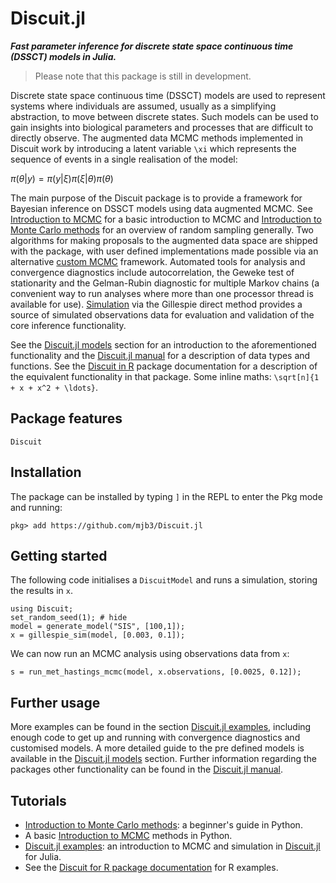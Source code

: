 # Discuit.jl

***Fast parameter inference for discrete state space continuous time (DSSCT) models in Julia.***

> Please note that this package is still in development.

Discrete state space continuous time (DSSCT) models are used to represent systems where individuals are assumed, usually as a simplifying abstraction, to move between discrete states. Such models can be used to gain insights into biological parameters and processes that are difficult to directly observe. The augmented data MCMC methods implemented in Discuit work by introducing a latent variable ``\xi`` which represents the sequence of events in a single realisation of the model:

$\pi(\theta|y) = \pi(y|\xi) \pi(\xi|\theta) \pi(\theta)$

The main purpose of the Discuit package is to provide a framework for Bayesian inference on DSSCT models using data augmented MCMC. See [Introduction to MCMC](@ref) for a basic introduction to MCMC and [Introduction to Monte Carlo methods](@ref) for an overview of random sampling generally. Two algorithms for making proposals to the augmented data space are shipped with the package, with user defined implementations made possible via an alternative [custom MCMC](@ref) framework. Automated tools for analysis and convergence diagnostics include autocorrelation, the Geweke test of stationarity and the Gelman-Rubin diagnostic for multiple Markov chains (a convenient way to run analyses where more than one processor thread is available for use). [Simulation](@ref) via the Gillespie direct method provides a source of simulated observations data for evaluation and validation of the core inference functionality.

See the [Discuit.jl models](@ref) section for an introduction to the aforementioned functionality and the [Discuit.jl manual](@ref) for a description of data types and functions. See the [Discuit in R](https://mjb3.github.io/Discuit/) package documentation for a description of the equivalent functionality in that package. Some inline maths: ``\sqrt[n]{1 + x + x^2 + \ldots}``.

## Package features

```@docs
Discuit
```

## Installation

The package can be installed by typing `]` in the REPL to enter the Pkg mode and running:

```
pkg> add https://github.com/mjb3/Discuit.jl
```

## Getting started

The following code initialises a `DiscuitModel` and runs a simulation, storing the results in `x`.

```@repl 1
using Discuit;
set_random_seed(1); # hide
model = generate_model("SIS", [100,1]);
x = gillespie_sim(model, [0.003, 0.1]);
```

We can now run an MCMC analysis using observations data from `x`:

```@repl 1
s = run_met_hastings_mcmc(model, x.observations, [0.0025, 0.12]);
```

## Further usage

More examples can be found in the section [Discuit.jl examples](@ref), including enough code to get up and running with convergence diagnostics and customised models. A more detailed guide to the pre defined models is available in the [Discuit.jl models](@ref) section. Further information regarding the packages other functionality can be found in the [Discuit.jl manual](@ref).

## Tutorials

* [Introduction to Monte Carlo methods](https://mjb3.github.io/Discuit/articles/monte_carlo_intro.html): a beginner's guide in Python.
* A basic [Introduction to MCMC](https://mjb3.github.io/Discuit/articles/mcmc_intro.html) methods in Python.
* [Discuit.jl examples](@ref): an introduction to MCMC and simulation in [Discuit.jl](@ref) for Julia.
* See the [Discuit for R package documentation](https://mjb3.github.io/Discuit/articles/examples.html) for R examples.
